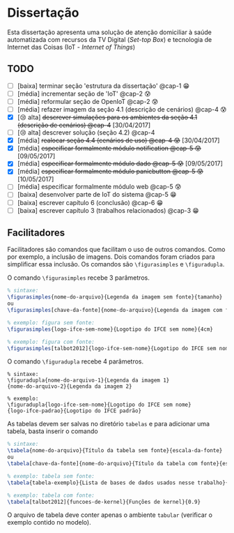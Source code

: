 # Dissertação 

Esta dissertação apresenta uma solução de atenção domiciliar à saúde 
automatizada com recursos da TV Digital (*Set-top Box*) e tecnologia
de Internet das Coisas (IoT - *Internet of Things*)
## TODO

- [ ] [baixa] terminar seção 'estrutura da dissertação' @cap-1 :grin: 
- [ ] [média] incrementar seção de 'IoT' @cap-2 :cold_sweat: 
- [ ] [média] reformular seção de OpenIoT @cap-2 :cold_sweat: 
- [ ] [média] refazer imagem da seção 4.1 (descrição de cenários) @cap-4 :cold_sweat: 
- [x] [:cry: alta] ~~descrever simulações para os ambientes da seção 4.1 (descrição de cenários) @cap-4~~ [30/04/2017]
- [ ] [:cry: alta] descrever solução (seção 4.2) @cap-4
- [x] [média] ~~realocar seção 4.4 (cenários de uso) @cap-4 :cold_sweat:~~ [30/04/2017]
- [x] [média] ~~especificar formalmente módulo notification @cap-5 :cold_sweat:~~ [09/05/2017]
- [x] [média] ~~especificar formalmente módulo dado @cap-5 :cold_sweat:~~ [09/05/2017]
- [x] [média] ~~especificar formalmente módulo panicbutton @cap-5 :cold_sweat:~~ [10/05/2017]
- [ ] [média] especificar formalmente módulo web @cap-5 :cold_sweat:
- [ ] [baixa] desenvolver parte de IoT do sistema @cap-5 :grin: 
- [ ] [baixa] escrever capítulo 6 (conclusão) @cap-6 :grin: 
- [ ] [baixa] escrever capítulo 3 (trabalhos relacionados) @cap-3 :grin: 

## Facilitadores

Facilitadores são comandos que facilitam o uso de outros comandos. Como por exemplo, a inclusão de imagens. Dois comandos foram criados para simplificar essa inclusão. Os comandos são
`\figurasimples` e `\figuradupla`.

O comando `\figurasimples` recebe 3 parâmetros. 

```latex
% sintaxe:
\figurasimples{nome-do-arquivo}{Legenda da imagem sem fonte}{tamanho}
ou
\figurasimples[chave-da-fonte]{nome-do-arquivo}{Legenda da imagem com fonte}{tamanho}

% exemplo: figura sem fonte:
\figurasimples{logo-ifce-sem-nome}{Logotipo do IFCE sem nome}{4cm}

% exemplo: figura com fonte:
\figurasimples[talbot2012]{logo-ifce-sem-nome}{Logotipo do IFCE sem nome}{4cm}
```

O comando `\figuradupla` recebe 4 parâmetros.
```
% sintaxe:
\figuradupla{nome-do-arquivo-1}{Legenda da imagem 1}
{nome-do-arquivo-2}{Legenda da imagem 2}

% exemplo:
\figuradupla{logo-ifce-sem-nome}{Logotipo do IFCE sem nome}
{logo-ifce-padrao}{Logotipo do IFCE padrão}
```

As tabelas devem ser salvas no diretório `tabelas` e para adicionar uma tabela, basta inserir o comando 
```latex
% sintaxe:
\tabela{nome-do-arquivo}{Título da tabela sem fonte}{escala-da-fonte}
ou
\tabela[chave-da-fonte]{nome-do-arquivo}{Título da tabela com fonte}{escala-da-fonte}

% exemplo: tabela sem fonte:
\tabela{tabela-exemplo}{Lista de bases de dados usados nesse trabalho}{1}

% exemplo: tabela com fonte:
\tabela[talbot2012]{funcoes-de-kernel}{Funções de kernel}{0.9}
```
O arquivo de tabela deve conter apenas o ambiente `tabular` (verificar o exemplo contido no modelo).
